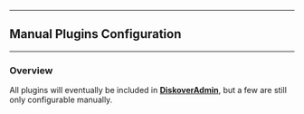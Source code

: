 ___
## Manual Plugins Configuration
___

### Overview

All plugins will eventually be included in [**DiskoverAdmin**](), but a few are still only configurable manually.
